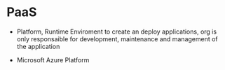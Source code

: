 # PaaS

- Platform, Runtime Enviroment to create an deploy applications, org is only responsaible for development, maintenance and management of the application

- Microsoft Azure Platform